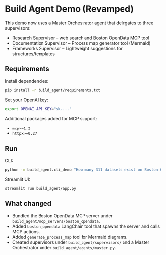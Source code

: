 # Build Agent Demo (Revamped)

This demo now uses a Master Orchestrator agent that delegates to three supervisors:

- Research Supervisor – web search and Boston OpenData MCP tool
- Documentation Supervisor – Process map generator tool (Mermaid)
- Frameworks Supervisor – Lightweight suggestions for structures/templates

## Requirements

Install dependencies:

```bash
pip install -r build_agent/requirements.txt
```

Set your OpenAI key:

```bash
export OPENAI_API_KEY="sk-..."
```

Additional packages added for MCP support:

- `mcp>=1.2`
- `httpx>=0.27`

## Run

CLI:

```bash
python -m build_agent.cli_demo "How many 311 datasets exist on Boston Open Data?"
```

Streamlit UI:

```bash
streamlit run build_agent/app.py
```

## What changed

- Bundled the Boston OpenData MCP server under `build_agent/mcp_servers/boston_opendata`.
- Added `boston_opendata` LangChain tool that spawns the server and calls MCP actions.
- Added `generate_process_map` tool for Mermaid diagrams.
- Created supervisors under `build_agent/supervisors/` and a Master Orchestrator under
  `build_agent/agents/master.py`.
